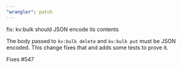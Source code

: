 ```yaml
---
"wrangler": patch
---
```


fix: kv:bulk should JSON encode its contents

The body passed to `kv:bulk delete` and `kv:bulk put` must be JSON encoded.
This change fixes that and adds some tests to prove it.

Fixes #547
